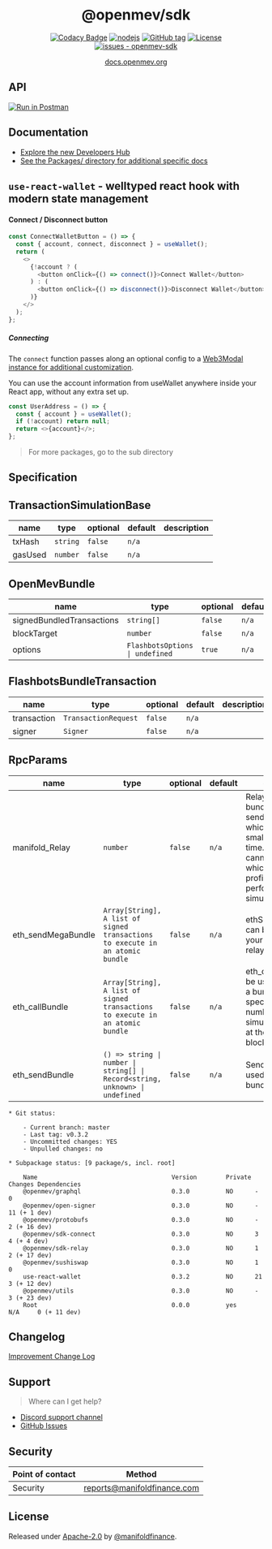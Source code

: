 <span align="center">

# @openmev/sdk

[![Codacy Badge](https://app.codacy.com/project/badge/Grade/c4566fcdc50a49eba6e07264443bd5c0)](https://www.codacy.com/gh/manifoldfinance/openmev-sdk/dashboard?utm_source=github.com&utm_medium=referral&utm_content=manifoldfinance/openmev-sdk&utm_campaign=Badge_Grade)
[![nodejs](https://github.com/manifoldfinance/openmev-sdk/workflows/nodejs/badge.svg)](https://github.com/manifoldfinance/openmev-sdk/actions?query=workflow:"nodejs")
[![GitHub tag](https://img.shields.io/github/tag/manifoldfinance/openmev-sdk?include_prereleases=&sort=semver)](https://github.com/manifoldfinance/openmev-sdk/releases/)
[![License](https://img.shields.io/badge/spdx-apache--2.0-informational)](#license)
[![issues - openmev-sdk](https://img.shields.io/github/issues/manifoldfinance/openmev-sdk)](https://github.com/manifoldfinance/openmev-sdk/issues)

[docs.openmev.org](https://docs.openmev.org)

</span>

## API

[![Run in Postman](https://run.pstmn.io/button.svg)](https://god.gw.postman.com/run-collection/14127676-2218bc61-1b7e-41af-824c-287c283f3548?action=collection%2Ffork&collection-url=entityId%3D14127676-2218bc61-1b7e-41af-824c-287c283f3548%26entityType%3Dcollection%26workspaceId%3D8cb582a0-5269-4437-bc39-67110c80bd4b)

## Documentation

- [Explore the new Developers Hub](https://manifoldfinance.github.io/hub/)
- [See the Packages/ directory for additional specific docs](./packages/)

## `use-react-wallet` - welltyped react hook with modern state management 


#### Connect / Disconnect button

```ts
const ConnectWalletButton = () => {
  const { account, connect, disconnect } = useWallet();
  return (
    <>
      {!account ? (
        <button onClick={() => connect()}>Connect Wallet</button>
      ) : (
        <button onClick={() => disconnect()}>Disconnect Wallet</button>
      )}
    </>
  );
};
```

##### Connecting

The `connect` function passes along an optional config to a
[Web3Modal instance for additional customization](https://github.com/Web3Modal/web3modal#usage).

You can use the account information from useWallet anywhere inside your React
app, without any extra set up.

```ts
const UserAddress = () => {
  const { account } = useWallet();
  if (!account) return null;
  return <>{account}</>;
};
```

> For more packages, go to the sub directory

## Specification

## TransactionSimulationBase

| name    | type     | optional | default | description |
| ------- | -------- | -------- | ------- | ----------- |
| txHash  | `string` | `false`  | `n/a`   |             |
| gasUsed | `number` | `false`  | `n/a`   |             |

## OpenMevBundle

| name                      | type                            | optional | default | description |
| ------------------------- | ------------------------------- | -------- | ------- | ----------- |
| signedBundledTransactions | `string[]`                      | `false`  | `n/a`   |             |
| blockTarget               | `number`                        | `false`  | `n/a`   |             |
| options                   | `FlashbotsOptions \| undefined` | `true`   | `n/a`   |             |

## FlashbotsBundleTransaction

| name        | type                 | optional | default | description |
| ----------- | -------------------- | -------- | ------- | ----------- |
| transaction | `TransactionRequest` | `false`  | `n/a`   |             |
| signer      | `Signer`             | `false`  | `n/a`   |             |

## RpcParams

| name               | type                                                                          | optional | default | description                                                                                                                                                                           |
| ------------------ | ----------------------------------------------------------------------------- | -------- | ------- | ------------------------------------------------------------------------------------------------------------------------------------------------------------------------------------- |
| manifold_Relay     | `number`                                                                      | `false`  | `n/a`   | Relay simulates bundles before sending to miners which can take a small amount of time. The relay cannot determine which bundles are profitable without performing a full simulation. |
| eth_sendMegaBundle | `Array[String], A list of signed transactions to execute in an atomic bundle` | `false`  | `n/a`   | ethSendMegaBundle can be used to send your bundles to the relay.                                                                                                                      |
| eth_callBundle     | `Array[String], A list of signed transactions to execute in an atomic bundle` | `false`  | `n/a`   | eth_callBundle can be used to simulate a bundle against a specific block number, including simulating a bundle at the top of the next block.                                          |
| eth_sendBundle     | `() => string \| number \| string[] \| Record<string, unknown> \| undefined`  | `false`  | `n/a`   | SendBundle can be used to send your bundles to the relay.                                                                                                                             |



```
* Git status:

    - Current branch: master
    - Last tag: v0.3.2
    - Uncommitted changes: YES
    - Unpulled changes: no

* Subpackage status: [9 package/s, incl. root]

    Name                                     Version        Private Changes Dependencies
    @openmev/graphql                         0.3.0          NO      -       0
    @openmev/open-signer                     0.3.0          NO      -       11 (+ 1 dev)
    @openmev/protobufs                       0.3.0          NO      -       2 (+ 16 dev)
    @openmev/sdk-connect                     0.3.0          NO      3       4 (+ 4 dev)
    @openmev/sdk-relay                       0.3.0          NO      1       2 (+ 17 dev)
    @openmev/sushiswap                       0.3.0          NO      1       0
    use-react-wallet                         0.3.2          NO      21      3 (+ 12 dev)
    @openmev/utils                           0.3.0          NO      -       3 (+ 23 dev)
    Root                                     0.0.0          yes     N/A     0 (+ 11 dev)

```
## Changelog

[Improvement Change Log](CHANGELOG.md)

## Support

> Where can I get help?

- [Discord support channel](https://openmev.page.link/support-chat)
- [GitHub Issues](https://openmev.page.link/support)

## Security

| Point of contact | Method                      |
| ---------------- | --------------------------- |
| Security         | reports@manifoldfinance.com |

## License

Released under [Apache-2.0](/LICENSE) by
[@manifoldfinance](https://github.com/manifoldfinance).

<!-- Additional information for licenses should be in the SPDX- format -->
